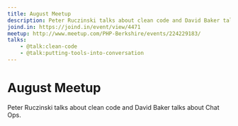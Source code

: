 ```yaml
---
title: August Meetup
description: Peter Ruczinski talks about clean code and David Baker talks about Chat Ops
joind.in: https://joind.in/event/view/4471
meetup: http://www.meetup.com/PHP-Berkshire/events/224229183/
talks:
    - @talk:clean-code
    - @talk:putting-tools-into-conversation
---
```


# August Meetup

Peter Ruczinski talks about clean code and David Baker talks about Chat Ops.
